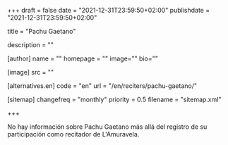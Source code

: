 +++
draft = false
date = "2021-12-31T23:59:50+02:00"
publishdate = "2021-12-31T23:59:50+02:00"

title = "Pachu Gaetano"

description = ""

[author]
    name = ""
    homepage = ""
    image=""
    bio=""

[image]
    src = ""

[alternatives.en]
    code = "en"
    url = "/en/reciters/pachu-gaetano/"

[sitemap]
  changefreq = "monthly"
  priority = 0.5
  filename = "sitemap.xml"


+++

No hay información sobre Pachu Gaetano más allá del registro de su participación como recitador de L'Amuravela.